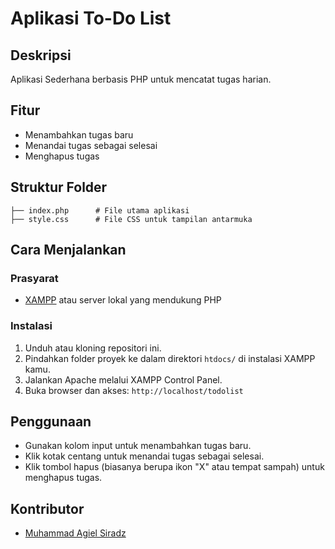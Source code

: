 # Aplikasi To-Do List

## Deskripsi

Aplikasi Sederhana berbasis PHP untuk mencatat tugas harian.

## Fitur

* Menambahkan tugas baru
* Menandai tugas sebagai selesai
* Menghapus tugas

## Struktur Folder

```
├── index.php      # File utama aplikasi
├── style.css      # File CSS untuk tampilan antarmuka
```

## Cara Menjalankan

### Prasyarat

* [XAMPP](https://www.apachefriends.org/index.html) atau server lokal yang mendukung PHP

### Instalasi

1. Unduh atau kloning repositori ini.
2. Pindahkan folder proyek ke dalam direktori `htdocs/` di instalasi XAMPP kamu.
3. Jalankan Apache melalui XAMPP Control Panel.
4. Buka browser dan akses: `http://localhost/todolist`

## Penggunaan

* Gunakan kolom input untuk menambahkan tugas baru.
* Klik kotak centang untuk menandai tugas sebagai selesai.
* Klik tombol hapus (biasanya berupa ikon "X" atau tempat sampah) untuk menghapus tugas.

## Kontributor

* [Muhammad Agiel Siradz](https://github.com/Agielsiradz)


